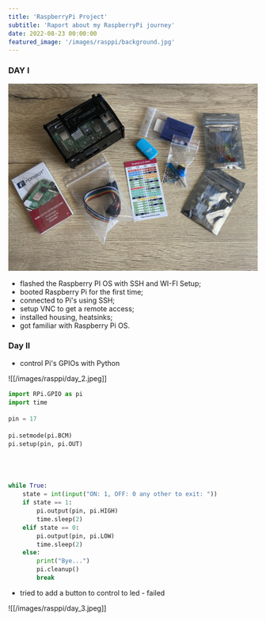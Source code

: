 ```yaml
---
title: 'RaspberryPi Project'
subtitle: 'Raport about my RaspberryPi journey'
date: 2022-08-23 00:00:00
featured_image: '/images/rasppi/background.jpg'
---
```



### DAY I

![](/images/rasppi/day_1.jpeg)

* flashed the Raspberry PI OS with SSH and WI-FI Setup;
* booted Raspberry Pi for the first time;
* connected to Pi's using SSH;
* setup VNC to get a remote access;
* installed housing, heatsinks;
* got familiar with Raspberry Pi OS.

### Day II

* control Pi's GPIOs with Python

![[/images/rasppi/day_2.jpeg]]

```python
import RPi.GPIO as pi
import time

pin = 17

pi.setmode(pi.BCM)
pi.setup(pin, pi.OUT)




while True:
    state = int(input("ON: 1, OFF: 0 any other to exit: "))
    if state == 1:
        pi.output(pin, pi.HIGH)
        time.sleep(2)
    elif state == 0:
        pi.output(pin, pi.LOW)
        time.sleep(2)
    else:
        print("Bye...")
        pi.cleanup()
        break
```

* tried to add a button to control to led - failed

![[/images/rasppi/day_3.jpeg]]
